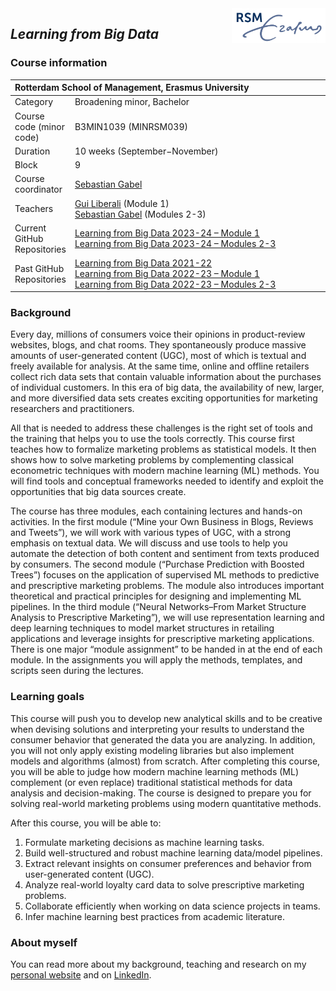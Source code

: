 <img src="https://raw.githubusercontent.com/sbstn-gbl/learning-from-big-data/master/source/_static/img/logo-rsm.png" align="right" width="150px">

## *Learning from Big Data*

### Course information

<table>
    <thead>
        <tr>
            <th colspan=2 align=left> Rotterdam School of Management, Erasmus University </th>
        </tr>
    </thead>
    <tbody>
        <tr>
            <td>Category</td>
            <td><div style="width:500px"> Broadening minor, Bachelor </div></td>
        <tr>
        <tr>
            <td>Course code (minor code)</td>
            <td>B3MIN1039 (MINRSM039)</td>
        <tr>
        <tr>
            <td>Duration</td>
            <td>10 weeks (September−November)</td>
        <tr>
        <tr>
            <td>Block</td>
            <td>9</td>
        <tr>
        <tr>
            <td>Course coordinator</td>
            <td><a href="https://github.com/sbstn-gbl/learning-from-big-data#about-myself">Sebastian Gabel</a></td>
        <tr>
        <tr>
            <td>Teachers</td>
            <td>
              <a href="http://guiliberali.org">Gui Liberali</a> (Module 1) <br>
              <a href="https://sebastiangabel.com">Sebastian Gabel</a> (Modules 2-3)
            </td>
        <tr>
        <tr>
            <td>Current GitHub Repositories</td>
            <td>
             	<a href="https://github.com/guiliberali/Big-Data-2023-Module-1">Learning from Big Data 2023-24 – Module 1</a> <br>
             	<a href="https://github.com/sbstn-gbl/lfbd-23-24">Learning from Big Data 2023-24 – Modules 2-3</a>
            </td>
        <tr>
    <tr>
    <td>Past GitHub Repositories</td>
    <td>
    <a href="https://github.com/sbstn-gbl/lfbd-21-22">Learning from Big Data 2021-22</a><br>
    <a href="https://github.com/guiliberali/Learning-from-Big-Data-Module-1">Learning from Big Data 2022-23 – Module 1</a> <br>
    <a href="https://github.com/sbstn-gbl/lfbd-22-23">Learning from Big Data 2022-23 – Modules 2-3</a>
    </td>
    <tr>
</tbody>
</table>


### Background

Every day, millions of consumers voice their opinions in product-review websites, blogs,
and chat rooms. They spontaneously produce massive amounts of user-generated content
(UGC), most of which is textual and freely available for analysis. At the same time,
online and offline retailers collect rich data sets that contain valuable information
about the purchases of individual customers. In this era of big data, the availability of
new, larger, and more diversified data sets creates exciting opportunities for marketing
researchers and practitioners.

All that is needed to address these challenges is the right set of tools and the training
that helps you to use the tools correctly. This course first teaches how to formalize
marketing problems as statistical models. It then shows how to solve marketing problems by
complementing classical econometric techniques with modern machine learning (ML) methods.
You will find tools and conceptual frameworks needed to identify and exploit the
opportunities that big data sources create.

The course has three modules, each containing lectures and hands-on activities. In the
first module (“Mine your Own Business in Blogs, Reviews and Tweets”), we will work with
various types of UGC, with a strong emphasis on textual data. We will discuss and use
tools to help you automate the detection of both content and sentiment from texts produced
by consumers. The second module (“Purchase Prediction with Boosted Trees”) focuses on the
application of supervised ML methods to predictive and prescriptive marketing problems.
The module also introduces important theoretical and practical principles for designing
and implementing ML pipelines. In the third module (“Neural Networks–From Market Structure
Analysis to Prescriptive Marketing”), we will use representation learning and deep
learning techniques to model market structures in retailing applications and leverage
insights for prescriptive marketing applications. There is one major “module assignment”
to be handed in at the end of each module. In the assignments you will apply the methods,
templates, and scripts seen during the lectures.

### Learning goals

This course will push you to develop new analytical skills and to be creative when
devising solutions and interpreting your results to understand the consumer behavior that
generated the data you are analyzing. In addition, you will not only apply existing
modeling libraries but also implement models and algorithms (almost) from scratch. After
completing this course, you will be able to judge how modern machine learning methods (ML)
complement (or even replace) traditional statistical methods for data analysis and
decision-making. The course is designed to prepare you for solving real-world marketing
problems using modern quantitative methods.

After this course, you will be able to:

1. Formulate marketing decisions as machine learning tasks.
2. Build well-structured and robust machine learning data/model pipelines.
3. Extract relevant insights on consumer preferences and behavior from user-generated
   content (UGC).
4. Analyze real-world loyalty card data to solve prescriptive marketing problems.
5. Collaborate efficiently when working on data science projects in teams.
6. Infer machine learning best practices from academic literature.


### About myself
<a id="section-about-myself">

You can read more about my background, teaching and research on my [personal website](https://sebastiangabel.com/) and on [LinkedIn](https://www.linkedin.com/in/sebastian-gabel-800906168/).

